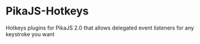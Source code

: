 # PikaJS-Hotkeys
Hotkeys plugins for PikaJS 2.0 that allows delegated event listeners for any keystroke you want
